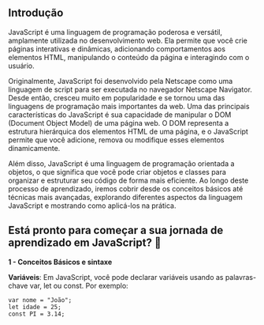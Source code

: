 ## Introdução

JavaScript é uma linguagem de programação poderosa e versátil, amplamente utilizada no desenvolvimento web. Ela permite que você crie páginas interativas e dinâmicas, adicionando comportamentos aos elementos HTML, manipulando o conteúdo da página e interagindo com o usuário.  

Originalmente, JavaScript foi desenvolvido pela Netscape como uma linguagem de script para ser executada no navegador Netscape Navigator. Desde então, cresceu muito em popularidade e se tornou uma das linguagens de programação mais importantes da web.
Uma das principais características do JavaScript é sua capacidade de manipular o DOM (Document Object Model) de uma página web. O DOM representa a estrutura hierárquica dos elementos HTML de uma página, e o JavaScript permite que você adicione, remova ou modifique esses elementos dinamicamente.  

Além disso, JavaScript é uma linguagem de programação orientada a objetos, o que significa que você pode criar objetos e classes para organizar e estruturar seu código de forma mais eficiente.
Ao longo deste processo de aprendizado, iremos cobrir desde os conceitos básicos até técnicas mais avançadas, explorando diferentes aspectos da linguagem JavaScript e mostrando como aplicá-los na prática.  

## Está pronto para começar a sua jornada de aprendizado em JavaScript? 🚀

**1 - Conceitos Básicos e sintaxe**

**Variáveis**: Em JavaScript, você pode declarar variáveis usando as palavras-chave var, let ou const. Por exemplo:
```
var nome = "João";
let idade = 25;
const PI = 3.14;
```
